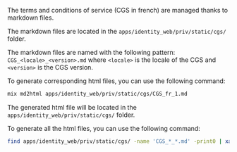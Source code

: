 The terms and conditions of service (CGS in french) are managed thanks to markdown files.

The markdown files are located in the `apps/identity_web/priv/static/cgs/` folder.

The markdown files are named with the following pattern: `CGS_<locale>_<version>.md` where `<locale>` is the locale of the CGS and `<version>` is the CGS version.

To generate corresponding html files, you can use the following command:

```bash
mix md2html apps/identity_web/priv/static/cgs/CGS_fr_1.md
```

The generated html file will be located in the `apps/identity_web/priv/static/cgs/` folder.

To generate all the html files, you can use the following command:

```bash
find apps/identity_web/priv/static/cgs/ -name 'CGS_*_*.md' -print0 | xargs -0 -I % mix md2html %
```
